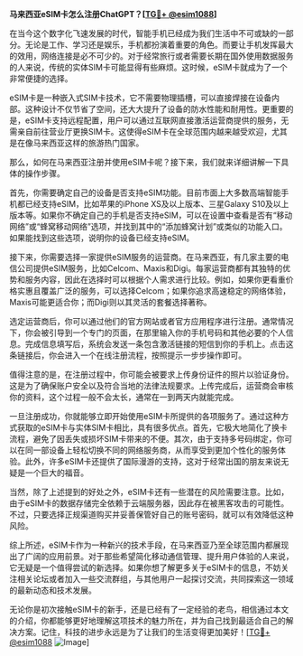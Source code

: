 **马来西亚eSIM卡怎么注册ChatGPT？[[TG💪+ @esim1088](https://t.me/s/esim1088)]**

在当今这个数字化飞速发展的时代，智能手机已经成为我们生活中不可或缺的一部分。无论是工作、学习还是娱乐，手机都扮演着重要的角色。而要让手机发挥最大的效用，网络连接是必不可少的。对于经常旅行或者需要长期在国外使用数据服务的人来说，传统的实体SIM卡可能显得有些麻烦。这时候，eSIM卡就成为了一个非常便捷的选择。

eSIM卡是一种嵌入式SIM卡技术，它不需要物理插槽，可以直接焊接在设备内部。这种设计不仅节省了空间，还大大提升了设备的防水性能和耐用性。更重要的是，eSIM卡支持远程配置，用户可以通过互联网直接激活运营商提供的服务，无需亲自前往营业厅更换SIM卡。这使得eSIM卡在全球范围内越来越受欢迎，尤其是在像马来西亚这样的旅游热门国家。

那么，如何在马来西亚注册并使用eSIM卡呢？接下来，我们就来详细讲解一下具体的操作步骤。

首先，你需要确定自己的设备是否支持eSIM功能。目前市面上大多数高端智能手机都已经支持eSIM，比如苹果的iPhone XS及以上版本、三星Galaxy S10及以上版本等。如果你不确定自己的手机是否支持eSIM，可以在设置中查看是否有“移动网络”或“蜂窝移动网络”选项，并找到其中的“添加蜂窝计划”或类似的功能入口。如果能找到这些选项，说明你的设备已经支持eSIM。

接下来，你需要选择一家提供eSIM服务的运营商。在马来西亚，有几家主要的电信公司提供eSIM服务，比如Celcom、Maxis和Digi。每家运营商都有其独特的优势和服务内容，因此在选择时可以根据个人需求进行比较。例如，如果你更看重价格实惠且覆盖广泛的服务，可以选择Celcom；如果你追求高速稳定的网络体验，Maxis可能更适合你；而Digi则以其灵活的套餐选择著称。

选定运营商后，你可以通过他们的官方网站或者官方应用程序进行注册。通常情况下，你会被引导到一个专门的页面，在那里输入你的手机号码和其他必要的个人信息。完成信息填写后，系统会发送一条包含激活链接的短信到你的手机上。点击这条链接后，你会进入一个在线注册流程，按照提示一步步操作即可。

值得注意的是，在注册过程中，你可能会被要求上传身份证件的照片以验证身份。这是为了确保账户安全以及符合当地的法律法规要求。上传完成后，运营商会审核你的资料，这个过程一般不会太长，通常在一到两天内就能完成。

一旦注册成功，你就能够立即开始使用eSIM卡所提供的各项服务了。通过这种方式获取的eSIM卡与实体SIM卡相比，具有很多优点。首先，它极大地简化了换卡流程，避免了因丢失或损坏SIM卡带来的不便。其次，由于支持多号码绑定，你可以在同一部设备上轻松切换不同的网络服务商，从而享受到更加个性化的服务体验。此外，许多eSIM卡还提供了国际漫游的支持，这对于经常出国的朋友来说无疑是一个巨大的福音。

当然，除了上述提到的好处之外，eSIM卡还有一些潜在的风险需要注意。比如，由于eSIM卡的数据存储完全依赖于云端服务器，因此存在被黑客攻击的可能性。不过，只要选择正规渠道购买并妥善保管好自己的账号密码，就可以有效降低这种风险。

综上所述，eSIM卡作为一种新兴的技术手段，在马来西亚乃至全球范围内都展现出了广阔的应用前景。对于那些希望简化移动通信管理、提升用户体验的人来说，它无疑是一个值得尝试的新选择。如果你想了解更多关于eSIM卡的信息，不妨关注相关论坛或者加入一些交流群组，与其他用户一起探讨交流，共同探索这一领域的最新动态和技术发展。

无论你是初次接触eSIM卡的新手，还是已经有了一定经验的老鸟，相信通过本文的介绍，你都能够更好地理解这项技术的魅力所在，并为自己找到最适合自己的解决方案。记住，科技的进步永远是为了让我们的生活变得更加美好！[[TG💪+ @esim1088](https://t.me/s/esim1088) ![Image](https://i.postimg.cc/4NQfJmqS/Snipaste-2025-05-13-00-14-12.png)]